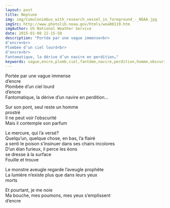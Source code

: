 ```yaml
---
layout: post
title: Neptune
img: img/Cumulonimbus_with_research_vessel_in_foreground_-_NOAA.jpg
imgSrc: http://www.photolib.noaa.gov/htmls/wea00119.htm
imgAuthor: US National Weather Service
date: 2015-01-08 22-15-50
description: "Portée par une vague immense<br>
d’encre<br>
Plombée d’un ciel lourd<br>
d’encre<br>
Fantomatique, la dérive d’un navire en perdition…"
keywords: vague,encre,plomb,ciel,fantôme,navire,perdition,homme,obscurité,mercure,poisons,chairs,incolore,monstre,éons,aveugle,élan,lumière,yeux,noyade,bouche,poumons
---
```

Portée par une vague immense<br>
d’encre<br>
Plombée d’un ciel lourd<br>
d’encre<br>
Fantomatique, la dérive d’un navire en perdition…

Sur son pont, seul reste un homme<br>
prostré<br>
Il ne peut voir l’obscurité<br>
Mais il contemple son parfum

Le mercure, qui l’a versé?<br>
Quelqu’un, quelque chose, en bas, l’a flairé<br>
a senti le poison s’insinuer dans ses chairs incolores<br>
D’un élan furieux, il perce les éons<br>
se dresse à la surface<br>
Fouille et trouve

Le monstre aveugle regarde l’aveugle prophète<br>
La lumière n’existe plus que dans leurs yeux<br>
morts

Et pourtant, je me noie<br>
Ma bouche, mes poumons, mes yeux s’emplissent<br>
d’encre
